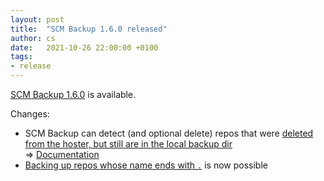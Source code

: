 ```yaml
---
layout: post
title:  "SCM Backup 1.6.0 released"
author: cs
date:   2021-10-26 22:00:00 +0100
tags:
- release
---
```


[SCM Backup 1.6.0](https://github.com/christianspecht/scm-backup/releases/tag/1.6.0) is available.

Changes:

- SCM Backup can detect (and optional delete) repos that were [deleted from the hoster, but still are in the local backup dir](https://github.com/christianspecht/scm-backup/issues/39)  
  ⇒ [Documentation](https://docs.scm-backup.org/en/1.6/config.html#removedeletedrepos)
- [Backing up repos whose name ends with `.`](https://github.com/christianspecht/scm-backup/issues/27) is now possible

